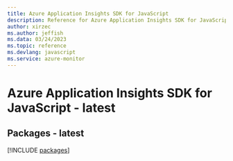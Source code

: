 ```yaml
---
title: Azure Application Insights SDK for JavaScript
description: Reference for Azure Application Insights SDK for JavaScript
author: xirzec
ms.author: jeffish
ms.data: 03/24/2023
ms.topic: reference
ms.devlang: javascript
ms.service: azure-monitor
---
```

# Azure Application Insights SDK for JavaScript - latest
## Packages - latest
[!INCLUDE [packages](application-insights-index.md)]